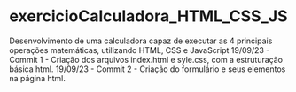# exercicioCalculadora_HTML_CSS_JS
Desenvolvimento de uma calculadora capaz de executar as 4 principais operações matemáticas, utilizando HTML, CSS e JavaScript
19/09/23 - Commit 1
    - Criação dos arquivos index.html e syle.css, com a estruturação básica html.
19/09/23 - Commit 2
    - Criação do formulário e seus elementos na página html.